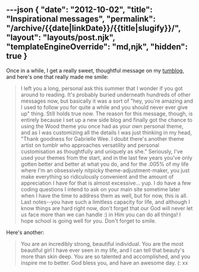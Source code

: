 ---json
{
	"date": "2012-10-02",
	"title": "Inspirational messages",
	"permalink": "/archive/{{date|linkDate}}/{{title|slugify}}/",
	"layout": "layouts/post.njk",
	"templateEngineOverride": "md,njk",
	"hidden": true
}
---

Once in a while, I get a really sweet, thoughtful message on my [tumblog](http://elleusine.net), and here's one that really made me smile:
>	I left you a long, personal ask this summer that I wonder if you got around to reading. It's probably buried underneath hundreds of other messages now, but basically it was a sort of "hey, you're amazing and I used to follow you for quite a while and you should never ever give up" thing. Still holds true now. The reason for this message, though, is entirely because I set up a new side blog and finally got the chance to using the Wood theme you once had as your own personal theme, and as I was customizing all the details I was just thinking in my head, "Thank goodness for Gabrielle Wee. I doubt there's another theme artist on tumblr who approaches versatility and personal customisation as thoughtfully and uniquely as she." Seriously, I've used your themes from the start, and in the last few years you've only gotten better and better at what you do, and for the .005% of my life where I'm an obsessively nitpicky theme-adjustment-maker, you just make everything so ridiculously convenient and the amount of appreciation I have for that is almost excessive... yup. I do have a few coding questions I intend to ask on your main site sometime later when I have the time to address them as well, but for now, this is all. Last notes--you have such a limitless capacity for life, and although I know things are hard right now, don't forget that our God will never let us face more than we can handle :) in Him you can do all things! I hope school is going well for you. Don't forget to smile.

<!--more-->

Here's another:
>	You are an incredibly strong, beautiful individual. You are the most beautiful girl I have ever seen in my life, and I can tell that beauty's more than skin deep. You are so talented and accomplished, and you inspire me to better. God bless you, and have an awesome day. (: xx